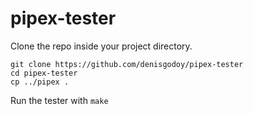 # pipex-tester

Clone the repo inside your project directory.
```shell
git clone https://github.com/denisgodoy/pipex-tester
cd pipex-tester
cp ../pipex .
```

Run the tester with `make`

